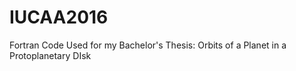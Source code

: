 # IUCAA2016
Fortran Code Used for my Bachelor's Thesis: Orbits of a Planet in a Protoplanetary DIsk
